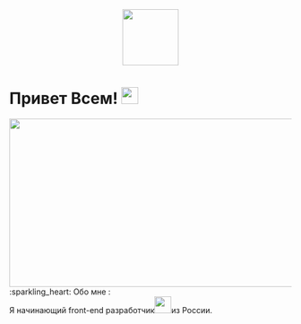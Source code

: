 <div id="header" align="center">
  <img src="https://media.giphy.com/media/M9gbBd9nbDrOTu1Mqx/giphy.gif" width="100"/>
</div>
<img src="https://komarev.com/ghpvc/?username=Aiench&style=flat-square&color=blue" alt=""/>
<h1>
  Привет Всем!
  <img src="https://media.giphy.com/media/hvRJCLFzcasrR4ia7z/giphy.gif" width="30px"/>
</h1>
<div align="center">
  <img src="https://media.giphy.com/media/dWesBcTLavkZuG35MI/giphy.gif" width="600" height="300"/>
</div>
:sparkling_heart: Обо мне :<br>
Я начинающий front-end разработчик<img src="https://media.giphy.com/media/WUlplcMpOCEmTGBtBW/giphy.gif" width="30">из России.
